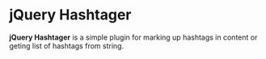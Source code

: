 # jQuery Hashtager

**jQuery Hashtager** is a simple plugin for marking up hashtags in content or geting list of hashtags from string.
